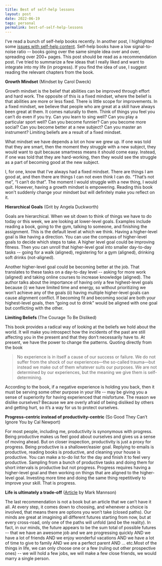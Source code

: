 ```yaml
---
title: Best of self-help lessons
layout: post
date: 2022-06-19
tags: personal
permalink: best-of-self-help-lessons
---
```

I’ve read a bunch of self-help books recently. In another post, I highlighted some [<u>issues with self-help content</u>](/issues-with-self-help-content). Self-help books have a low signal-to-noise ratio -- books going over the same simple idea over and over, spreading over 200+ pages. This post should be read as a recommendation post. I’ve tried to summarize a few ideas that I really liked and want to integrate into my life (in progress). If you find the idea of use, I suggest reading the relevant chapters from the book.

**Growth Mindset** (Mindset by Carol Dweck)

Growth mindset is the belief that abilities can be improved through effort and hard work. The opposite of this is a fixed mindset, where the belief is that abilities are more or less fixed. There is little scope for improvements. In a fixed mindset, we believe that people who are great at a skill have always been great at them. It comes naturally to them. Think of things you feel you can’t do even if you try. Can you learn to sing well? Can you play a particular sport well? Can you become funnier? Can you become more social? Can you become better at a new subject? Can you master an instrument? Limiting beliefs are a result of a fixed mindset.

What mindset we have depends a lot on how we grew up. If one was told that they are smart, then the moment they struggle with a new subject, they would want to quit because smartness means it should come easy. Instead, if one was told that they are hard-working, then they would see the struggle as a part of becoming good at the new subject.

I, for one, know that I’ve always had a fixed mindset. There are things I am good at, and then there are things I can not even think I can do. “That’s not me”, “I can’t do that”. The moment I would struggle with a new thing, I would quit. However, having a growth mindset is empowering. Reading this book won't suddenly change your mindset but will definitely make you reflect on it.

**Hierarchical Goals** (Grit by Angela Duckworth)

Goals are hierarchical. When we sit down to think of things we have to do today or this week, we are looking at lower-level goals. Examples include reading a book, going to the gym, talking to someone, and finishing the assignment. This is the default level at which we think. Having a higher-level goal is like having a direction. You can use the compass of higher-level goals to decide which steps to take. A higher level goal could be improving fitness. Then you can unroll that higher-level goal into smaller day-to-day tasks -- going for a walk (aligned), registering for a gym (aligned), drinking soft drinks (not-aligned).

Another higher-level goal could be becoming better at the job. That translates to these tasks on a day-to-day level -- asking for more work (aligned) and taking online courses to increase knowledge (aligned). The author talks about the importance of having only a few highest-level goals because (i) we have limited time and energy, so without prioritizing we won’t achieve any of the goals (ii) having multiple higher-level goals can cause alignment conflict. If becoming fit and becoming social are both your highest-level goals, then “going out to drink” would be aligned with one goal but conflicting with the other.

**Limiting Beliefs** (The Courage To Be Disliked)

This book provides a radical way of looking at the beliefs we hold about the world. It will make you introspect how the incidents of the past are still affecting you in the present and that they don’t necessarily have to. At present, we have the power to change the patterns. Quoting directly from the book<br>

> No experience is in itself a cause of our success or failure. We do not suffer from the shock of our experiences—the so-called trauma—but instead we make out of them whatever suits our purposes. We are not determined by our experiences, but the meaning we give them is self-determining.

According to the book, if a negative experience is holding you back, then it must be serving some other purpose in your life -- may be giving you a sense of superiority for having experienced that misfortune. The reason we dislike ourselves? Because we are overly afraid of being disliked by others and getting hurt, so it’s a way for us to protect ourselves.

**Progress-centric instead of productivity-centric** (So Good They Can’t Ignore You by Cal Newport)

For most people, including me, productivity is synonymous with progress. Being productive makes us feel good about ourselves and gives us a sense of moving ahead. But on closer inspection, productivity is just a proxy for progress. Being productive is a shallower/easier goal. Replying to emails is productive, reading books is productive, and cleaning your house is productive. You can make a to-do list for the day and finish it to feel very productive. Sampling from a bunch of productive tasks and doing them for short intervals is productive but not progress. Progress requires having a higher-level goal and then working on things that are aligned to the higher-level goal. Investing more time and doing the same thing repetitively to improve your skill. That is progress.

**Life is ultimately a trade-off** (<u><a target="_blank" href="https://markmanson.net/you-cant-have-it-all">Article</a></u> by Mark Mannson)

The last recommendation is not a book but an article that we can’t have it all. At every step, it comes down to choosing, and whenever a choice is involved, that means there are options you won’t take (closed paths). Our minds are great at imagining all different futures starting from now, but at every cross-road, only one of the paths will unfold (and be the reality). In fact, in our minds, the future appears to be the sum total of possible futures -- that we have an awesome job and we are progressing quickly AND we have a lot of friends AND we enjoy wonderful vacations AND we have a lot of time to give to family AND we are a perfect parent AND … etc.Most of the things in life, we can only choose one or a few (ruling out other prospective ones) -- we will hold a few jobs, we will make a few close friends, we would marry a single person.
